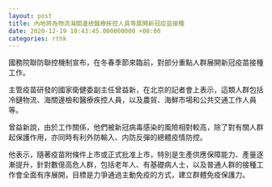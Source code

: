 ```yaml
---
layout: post
title: 內地將為物流海關邊檢醫療疾控人員等展開新冠疫苗接種
date: 2020-12-19 10:43:45.000000000 +08:00
categories: rthk
---
```


國務院聯防聯控機制宣布，在冬春季節來臨前，對部分重點人群展開新冠疫苗接種工作。

主管疫苗研發的國家衛健委副主任曾益新，在北京的記者會上表示，這類人群包括冷鏈物流、海關邊檢和醫療疾控人員，以及農貿、海鮮市場和公共交通工作人員等。

曾益新說，由於工作關係，他們被新冠病毒感染的風險相對較高，除了對有關人群起保護作用，亦同時有利外防輸入、内防反彈的總體疫情防控。

他表示，隨著疫苗附條件上市或正式批准上市，特別是生產供應保障能力、產量逐漸提升，針對數億高危人群，包括老年人、有基礎病人士，以及普通人群的接種工作會全面有序展開，目標是力爭通過主動免疫的方式，建立群體免疫保護力。
